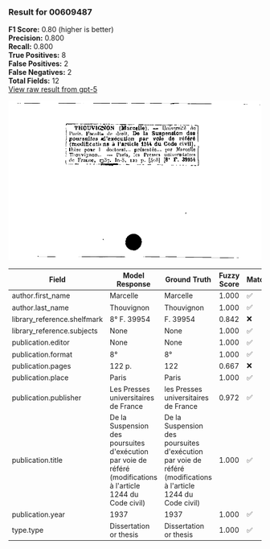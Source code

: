 ### Result for 00609487
**F1 Score:** 0.80 (higher is better)<br>**Precision:** 0.800<br>**Recall:** 0.800<br>**True Positives:** 8<br>**False Positives:** 2<br>**False Negatives:** 2<br>**Total Fields:** 12<br>[View raw result from gpt-5](https://github.com/RISE-UNIBAS/humanities_data_benchmark/blob/main/results/2025-10-01/T0165/request_T0165_00609487.json)

<img src="https://github.com/RISE-UNIBAS/humanities_data_benchmark/blob/main/benchmarks/zettelkatalog/images/00609487.jpg?raw=true" alt="00609487" width="600px">

| Field | Model Response | Ground Truth | Fuzzy Score | Match |
|-------|----------------|--------------|-------------|-------|
| author.first_name | Marcelle | Marcelle | 1.000 | ✅ |
| author.last_name | Thouvignon | Thouvignon | 1.000 | ✅ |
| library_reference.shelfmark | 8° F. 39954 | F. 39954 | 0.842 | ❌ |
| library_reference.subjects | None | None | 1.000 | ✅ |
| publication.editor | None | None | 1.000 | ✅ |
| publication.format | 8° | 8° | 1.000 | ✅ |
| publication.pages | 122 p. | 122 | 0.667 | ❌ |
| publication.place | Paris | Paris | 1.000 | ✅ |
| publication.publisher | Les Presses universitaires de France | les Presses universitaires de France | 0.972 | ✅ |
| publication.title | De la Suspension des poursuites d'exécution par voie de référé (modifications à l'article 1244 du Code civil) | De la Suspension des poursuites d'exécution par voie de référé (modifications à l'article 1244 du Code civil) | 1.000 | ✅ |
| publication.year | 1937 | 1937 | 1.000 | ✅ |
| type.type | Dissertation or thesis | Dissertation or thesis | 1.000 | ✅ |
